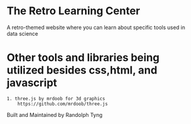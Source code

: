 # The Retro Learning Center

 A retro-themed website where you can learn about specific tools used in data science

# Other tools and libraries being utilized besides css,html, and javascript

    1. three.js by mrdoob for 3d graphics
        https://github.com/mrdoob/three.js
    


Built and Maintained by Randolph Tyng